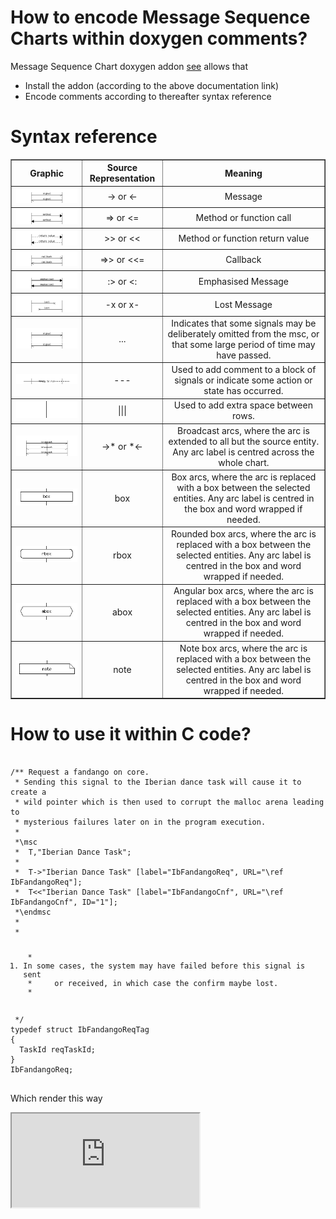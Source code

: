 # How to encode Message Sequence Charts within doxygen comments?

Message Sequence Chart doxygen addon [see](http://www.mcternan.me.uk/mscgen/) allows that

* Install the addon (according to the above documentation link)
* Encode comments according to thereafter syntax reference

# Syntax reference

<table border="1">
 <tbody><tr>
    <th>Graphic</th>
    <th>Source Representation</th>
    <th>Meaning</th>
  </tr>
  <tr>
    <td><center><img src="img/msc-sig.png" alt="Rendered message arc"></center></td>
    <td><center>-&gt; or &lt;-</center></td>
    <td><center>Message</center></td>
  </tr>
  <tr>
    <td><center><img src="img/msc-func.png" alt="Rendered function call arc"></center></td>
    <td><center>=&gt; or &lt;=</center></td>
    <td><center>Method or function call</center></td>
  </tr>
  <tr>
    <td><center><img src="img/msc-retval.png" alt="Rendered return value arc"></center></td>
    <td><center>&gt;&gt; or &lt;&lt;</center></td>
    <td><center>Method or function return value</center></td>
  </tr>
  <tr>
    <td><center><img src="img/msc-callback.png" alt="Rendered callback arc"></center></td>
    <td><center>=&gt;&gt; or &lt;&lt;=</center></td>
    <td><center>Callback</center></td>
  </tr>
  <tr>
    <td><center><img src="img/msc-emph.png" alt="Rendered double message arc"></center></td>
    <td><center>:&gt; or &lt;:</center></td>
    <td><center>Emphasised Message</center></td>
  </tr>
  <tr>
    <td><center><img src="img/msc-lost.png" alt="Rendered lost message arc"></center></td>
    <td><center>-x or x-</center></td>
    <td><center>Lost Message</center></td>
  </tr>
  <tr>
    <td><center><img src="img/msc-time.png" alt="Rendered discontinuinity"></center></td>
    <td><center>...</center></td>
    <td><center>Indicates that some signals may be deliberately omitted
                from the msc, or that some large period of time may have passed.</center></td>
  </tr>
  <tr>
    <td><center><img src="img/msc-state.png" alt="Rendered block divider"></center></td>
    <td><center>---</center></td>
    <td><center>Used to add comment to a block of signals or indicate some
                action or state has occurred.</center></td>
  </tr>
  <tr>
    <td><center><img src="img/msc-spacer.png" alt="Rendered spacer"></center></td>
    <td><center>|||</center></td>
    <td><center>Used to add extra space between rows.</center></td>
  </tr>
  <tr>
    <td><center><img src="img/msc-broadcast.png" alt="Rendered broadcast arc"></center></td>
    <td><center>-&gt;* or *&lt;-</center></td>
    <td><center>Broadcast arcs, where the arc is extended to all but the source
                entity.  Any arc label is centred across the whole chart.</center></td>
  </tr>
  <tr>
    <td><center><img src="img/msc-box.png" alt="Rendered state box"></center></td>
    <td><center>box</center></td>
    <td><center>Box arcs, where the arc is replaced with a box between the selected
                entities.  Any arc label is centred in the box and word
                wrapped if needed.</center></td>
  </tr>
  <tr>
    <td><center><img src="img/msc-rbox.png" alt="Rendered rounded box"></center></td>
    <td><center>rbox</center></td>
    <td><center>Rounded box arcs, where the arc is replaced with a box between the
                selected entities.  Any arc label is centred in the box and word
                wrapped if needed.</center></td>
  </tr>
  <tr>
    <td><center><img src="img/msc-abox.png" alt="Rendered angular box"></center></td>
    <td><center>abox</center></td>
    <td><center>Angular box arcs, where the arc is replaced with a box between the
                selected entities.  Any arc label is centred in the box and word
                wrapped if needed.</center></td>
  </tr>
  <tr>
    <td><center><img src="img/msc-note.png" alt="Rendered note box"></center></td>
    <td><center>note</center></td>
    <td><center>Note box arcs, where the arc is replaced with a box between the
                selected entities.  Any arc label is centred in the box and word
                wrapped if needed.</center></td>
  </tr>
</tbody></table>

# How to use it within C code?

<pre>
<code>
/** Request a fandango on core.
 * Sending this signal to the Iberian dance task will cause it to create a
 * wild pointer which is then used to corrupt the malloc arena leading to
 * mysterious failures later on in the program execution.
 *
 *\msc
 *  T,"Iberian Dance Task";
 *
 *  T->"Iberian Dance Task" [label="IbFandangoReq", URL="\ref IbFandangoReq"];
 *  T<<"Iberian Dance Task" [label="IbFandangoCnf", URL="\ref IbFandangoCnf", ID="1"];
 *\endmsc
 *
 * <OL>
 * <LI>In some cases, the system may have failed before this signal is sent
 *     or received, in which case the confirm maybe lost.
 * </OL>
 */
typedef struct IbFandangoReqTag
{
  TaskId reqTaskId;
}
IbFandangoReq;
</code>
</pre>

Which render this way<br/>
<iframe seamless="seamless" src="http://www.mcternan.me.uk/mscgen/doxexample/html/ibt_8c.html#f000ba8452ed1a2bbcc561d8fbefa5f8"></iframe>
